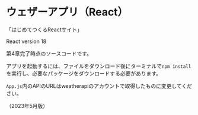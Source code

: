 # ウェザーアプリ（React）
「はじめてつくるReactサイト」

React version 18

第4章完了時点のソースコードです。

アプリを起動するには、ファイルをダウンロード後にターミナルで`npm install`を実行し、必要なパッケージをダウンロードする必要があります。

`App.js`内のAPIのURLはweatherapiのアカウントで取得したものに変更してください。

（2023年5月版）
